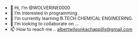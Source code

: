 - 👋 Hi, I’m @WOLVERINE0000
- 👀 I’m interested in programming. 
- 🌱 I’m currently learning B.TECH CHEMICAL ENGINEERING. 
- 💞️ I’m looking to collaborate on ...
- 📫 How to reach me .. albertwilsonkachappilly@gmail.com

<!---
WOLVERINE0000/WOLVERINE0000 is a ✨ special ✨ repository because its `README.md` (this file) appears on your GitHub profile.
You can click the Preview link to take a look at your changes.
--->
